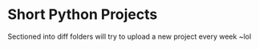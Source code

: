 # Short Python Projects 

Sectioned into diff folders
will try to upload a new project every week
~lol

